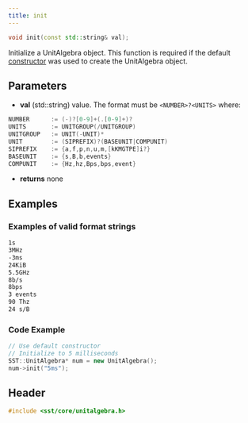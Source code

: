 ```yaml
---
title: init
---
```


```cpp
void init(const std::string& val);
```

Initialize a UnitAlgebra object. This function is required if the default [constructor](constructor) was used to create the UnitAlgebra object.

## Parameters
* **val** (std::string) value. The format must be `<NUMBER>?<UNITS>` where:
```cpp
NUMBER      := (-)?[0-9]+(.[0-9]+)?
UNITS       := UNITGROUP(/UNITGROUP)
UNITGROUP   := UNIT(-UNIT)*
UNIT        := (SIPREFIX)?(BASEUNIT|COMPUNIT)
SIPREFIX    := {a,f,p,n,u,m,[kKMGTPE]i?}
BASEUNIT    := {s,B,b,events}
COMPUNIT    := {Hz,hz,Bps,bps,event}
```
* **returns** none

## Examples
### Examples of valid format strings
```sh
1s
3MHz
-3ms
24KiB
5.5GHz
8b/s
8bps
3 events
90 Thz
24 s/B
```

### Code Example
```cpp
// Use default constructor
// Initialize to 5 milliseconds
SST::UnitAlgebra* num = new UnitAlgebra();
num->init("5ms");
```

## Header
```cpp
#include <sst/core/unitalgebra.h>
```
